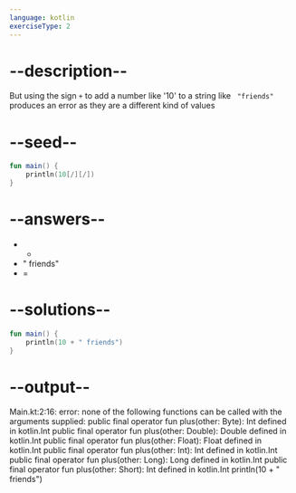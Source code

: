 ```yaml
---
language: kotlin
exerciseType: 2
---
```


# --description--

But using the sign `+` to add a number like '10' to a string like ` "friends"` produces an error as they are a different kind of values

# --seed--

```kotlin
fun main() {
    println(10[/][/])
}
```

# --answers--

-  + 
- " friends"
-  = 

# --solutions--

```kotlin
fun main() {
    println(10 + " friends")
}
```

# --output--

Main.kt:2:16: error: none of the following functions can be called with the arguments supplied: 
public final operator fun plus(other: Byte): Int defined in kotlin.Int
public final operator fun plus(other: Double): Double defined in kotlin.Int
public final operator fun plus(other: Float): Float defined in kotlin.Int
public final operator fun plus(other: Int): Int defined in kotlin.Int
public final operator fun plus(other: Long): Long defined in kotlin.Int
public final operator fun plus(other: Short): Int defined in kotlin.Int
    println(10 + " friends")
